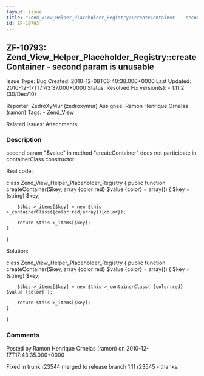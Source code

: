 ```yaml
---
layout: issue
title: "Zend_View_Helper_Placeholder_Registry::createContainer -  second param is unusable"
id: ZF-10793
---
```


ZF-10793: Zend\_View\_Helper\_Placeholder\_Registry::createContainer - second param is unusable
-----------------------------------------------------------------------------------------------

 Issue Type: Bug Created: 2010-12-08T06:40:38.000+0000 Last Updated: 2010-12-17T17:43:37.000+0000 Status: Resolved Fix version(s): - 1.11.2 (30/Dec/10)
 
 Reporter:  ZedroXyMur (zedroxymur)  Assignee:  Ramon Henrique Ornelas (ramon)  Tags: - Zend\_View
 
 Related issues: 
 Attachments: 
### Description

second param "$value" in method "createContainer" does not participate in containerClass constructor.

Real code:

class Zend\_View\_Helper\_Placeholder\_Registry { public function createContainer($key, array {color:red} $value {color} = array()) { $key = (string) $key;

 
        $this->_items[$key] = new $this->_containerClass({color:red}array(){color});
    
        return $this->_items[$key];
    }


}

Solution:

class Zend\_View\_Helper\_Placeholder\_Registry { public function createContainer($key, array {color:red} $value {color} = array()) { $key = (string) $key;

 
        $this->_items[$key] = new $this->_containerClass( {color:red} $value {color} );
    
        return $this->_items[$key];
    }


}

 

 

### Comments

Posted by Ramon Henrique Ornelas (ramon) on 2010-12-17T17:43:35.000+0000

Fixed in trunk r23544 merged to release branch 1.11 r23545 - thanks.

 

 